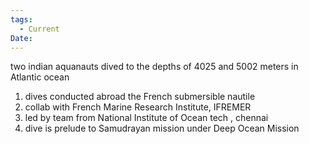 ```yaml
---
tags:
  - Current
Date:
---
```

two indian aquanauts dived to the depths of 4025 and 5002 meters in Atlantic ocean
1. dives conducted abroad the French submersible nautile
2. collab with French Marine Research Institute, IFREMER
3. led by team from National Institute of Ocean tech , chennai
4. dive is prelude to Samudrayan mission under Deep Ocean Mission